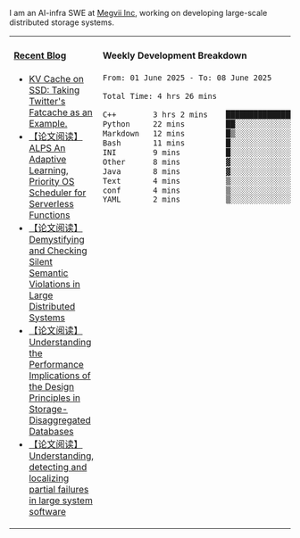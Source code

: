 I am an AI-infra SWE at [Megvii Inc](https://en.megvii.com/), working on developing large-scale distributed storage systems.

<table width="960px">
<tr>
<td valign="top" width="50%">

#### <a href="https://www.kongjun18.me" target="_blank">Recent Blog</a>

<!-- BLOG-POST-LIST:START -->
- [KV Cache on SSD: Taking Twitter&#39;s Fatcache as an Example.](https://kongjun18.github.io/posts/kv-cache-on-disk-taking-twitters-fatcache-as-an-example/)
- [【论文阅读】ALPS An Adaptive Learning, Priority OS Scheduler for Serverless Functions](https://kongjun18.github.io/posts/alps-an-adaptive-learning-priority-os-scheduler-for-serverless-functions/)
- [【论文阅读】Demystifying and Checking Silent Semantic Violations in Large Distributed Systems](https://kongjun18.github.io/posts/demystifying-and-checking-silent-semantic-violations-in-large-distributed-systems/)
- [【论文阅读】Understanding the Performance Implications of the Design Principles in Storage-Disaggregated Databases](https://kongjun18.github.io/posts/understanding-the-performance-implications-of-the-design-principles-in-storage-disaggregated-databases/)
- [【论文阅读】Understanding, detecting and localizing partial failures in large system software](https://kongjun18.github.io/posts/understanding-detecting-and-localizing-partial-failures-in-large-system-software/)
<!-- BLOG-POST-LIST:END -->

</td>
<td valign="top" width="50%">

#### Weekly Development Breakdown

<!--START_SECTION:waka-->

```txt
From: 01 June 2025 - To: 08 June 2025

Total Time: 4 hrs 26 mins

C++        3 hrs 2 mins    █████████████████▒░░░░░░░   68.73 %
Python     22 mins         ██░░░░░░░░░░░░░░░░░░░░░░░   08.38 %
Markdown   12 mins         █▒░░░░░░░░░░░░░░░░░░░░░░░   04.78 %
Bash       11 mins         █░░░░░░░░░░░░░░░░░░░░░░░░   04.23 %
INI        9 mins          █░░░░░░░░░░░░░░░░░░░░░░░░   03.46 %
Other      8 mins          ▓░░░░░░░░░░░░░░░░░░░░░░░░   03.18 %
Java       8 mins          ▓░░░░░░░░░░░░░░░░░░░░░░░░   03.09 %
Text       4 mins          ▒░░░░░░░░░░░░░░░░░░░░░░░░   01.73 %
conf       4 mins          ▒░░░░░░░░░░░░░░░░░░░░░░░░   01.53 %
YAML       2 mins          ▒░░░░░░░░░░░░░░░░░░░░░░░░   00.90 %
```

<!--END_SECTION:waka-->
</td>
</tr>

</table>
